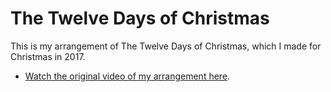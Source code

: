 # The Twelve Days of Christmas

This is my arrangement of The Twelve Days of Christmas, which I made for
Christmas in 2017.

* [Watch the original video of my arrangement here](https://youtu.be/L2bfSw05IWk).
